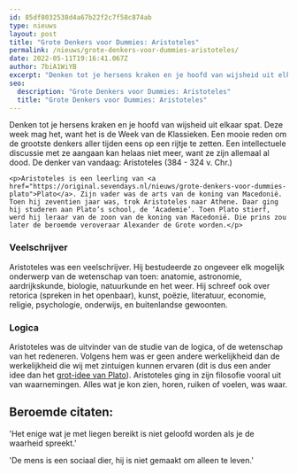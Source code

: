```yaml
---
id: 85df8032538d4a67b22f2c7f58c874ab
type: nieuws
layout: post
title: "Grote Denkers voor Dummies: Aristoteles"
permalink: /nieuws/grote-denkers-voor-dummies-aristoteles/
date: 2022-05-11T19:16:41.067Z
author: 7biA1WiYB
excerpt: "Denken tot je hersens kraken en je hoofd van wijsheid uit elkaar spat. Deze week mag het, want het is de Week van de Klassieken. Een mooie reden om de grootste denkers aller tijden eens op een rijtje te zetten. Een intellectuele discussie met ze aangaan kan helaas niet meer, want ze zijn allemaal al dood. De denker van vandaag: Aristoteles (384 - 324 v. Chr.)  "
seo:
  description: "Grote Denkers voor Dummies: Aristoteles"
  title: "Grote Denkers voor Dummies: Aristoteles"
---
```

Denken tot je hersens kraken en je hoofd van wijsheid uit elkaar spat. Deze week mag het, want het is de Week van de Klassieken. Een mooie reden om de grootste denkers aller tijden eens op een rijtje te zetten. Een intellectuele discussie met ze aangaan kan helaas niet meer, want ze zijn allemaal al dood. De denker van vandaag: Aristoteles (384 - 324 v. Chr.)  

    <p>Aristoteles is een leerling van <a href="https://original.sevendays.nl/nieuws/grote-denkers-voor-dummies-plato">Plato</a>. Zijn vader was de arts van de koning van Macedonië. Toen hij zeventien jaar was, trok Aristoteles naar Athene. Daar ging hij studeren aan Plato’s school, de ‘Academie’. Toen Plato stierf, werd hij leraar van de zoon van de koning van Macedonië. Die prins zou later de beroemde veroveraar Alexander de Grote worden.</p>
<h3>Veelschrijver</h3>
<p>Aristoteles was een veelschrijver. Hij bestudeerde zo ongeveer elk mogelijk onderwerp van de wetenschap van toen: anatomie, astronomie, aardrijkskunde, biologie, natuurkunde en het weer. Hij schreef ook over retorica (spreken in het openbaar), kunst, poëzie, literatuur, economie, religie, psychologie, onderwijs, en buitenlandse gewoonten.</p>
<h3>Logica</h3>
<p>Aristoteles was de uitvinder van de studie van de logica, of de wetenschap van het redeneren. Volgens hem was er geen andere werkelijkheid dan de werkelijkheid die wij met zintuigen kunnen ervaren (dit is dus een ander idee dan het <a href="https://original.sevendays.nl/nieuws/grote-denkers-voor-dummies-plato" target="_blank">grot-idee van Plato</a>). Aristoteles ging in zijn filosofie vooral uit van waarnemingen. Alles wat je kon zien, horen, ruiken of voelen, was waar.</p>
<h2>Beroemde citaten:</h2>
<p>'Het enige wat je met liegen bereikt is niet geloofd worden als je de waarheid spreekt.'</p>
<p>'De mens is een sociaal dier, hij is niet gemaakt om alleen te leven.'</p>  
